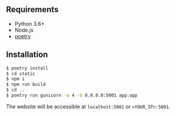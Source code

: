 ## Requirements

- Python 3.6+
- Node.js
- [poetry](https://python-poetry.org/)

## Installation

```bash
$ poetry install
$ cd static
$ npm i
$ npm run build
$ cd ..
$ poetry run gunicorn -w 4 -b 0.0.0.0:5001 app:app
```

The website will be accessible at `localhost:5001` or `<YOUR_IP>:5001`.
